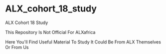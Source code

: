 # ALX_cohort_18_study
ALX Cohort 18 Study 


This Repository Is Not Official For ALXafrica

Here You'll Find Useful Material To Study It Could Be From ALX Themselves Or From Us 
